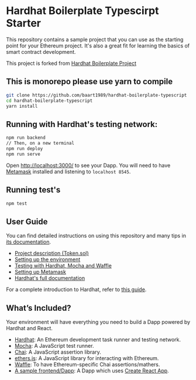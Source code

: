 # Hardhat Boilerplate Typescirpt Starter

This repository contains a sample project that you can use as the starting point
for your Ethereum project. It's also a great fit for learning the basics of
smart contract development.

This project is forked from
[Hardhat Boilerplate Project](https://github.com/nomiclabs/hardhat-hackathon-boilerplate/edit/master/README.md)

## This is monorepo please use yarn to compile

```sh
git clone https://github.com/baart1989/hardhat-boilerplate-typescript
cd hardhat-boilerplate-typescript
yarn install
```

## Running with Hardhat's testing network:


```sh
npm run backend
// Then, on a new terminal
npm run deploy
npm run serve
```

Open [http://localhost:3000/](http://localhost:3000/) to see your Dapp. You will
need to have [Metamask](https://metamask.io) installed and listening to `localhost 8545`.

## Running test's

```sh
npm test
```

## User Guide

You can find detailed instructions on using this repository and many tips in [its documentation](https://hardhat.org/tutorial).

- [Project description (Token.sol)](https://hardhat.org/tutorial/4-contracts/)
- [Setting up the environment](https://hardhat.org/tutorial/1-setup/)
- [Testing with Hardhat, Mocha and Waffle](https://hardhat.org/tutorial/5-test/)
- [Setting up Metamask](https://hardhat.org/tutorial/8-frontend/#setting-up-metamask)
- [Hardhat's full documentation](https://hardhat.org/getting-started/)

For a complete introduction to Hardhat, refer to [this guide](https://hardhat.org/getting-started/#overview).

## What’s Included?

Your environment will have everything you need to build a Dapp powered by Hardhat and React.

- [Hardhat](https://hardhat.org/): An Ethereum development task runner and testing network.
- [Mocha](https://mochajs.org/): A JavaScript test runner.
- [Chai](https://www.chaijs.com/): A JavaScript assertion library.
- [ethers.js](https://docs.ethers.io/ethers.js/html/): A JavaScript library for interacting with Ethereum.
- [Waffle](https://github.com/EthWorks/Waffle/): To have Ethereum-specific Chai assertions/mathers.
- [A sample frontend/Dapp](./frontend): A Dapp which uses [Create React App](https://github.com/facebook/create-react-app).